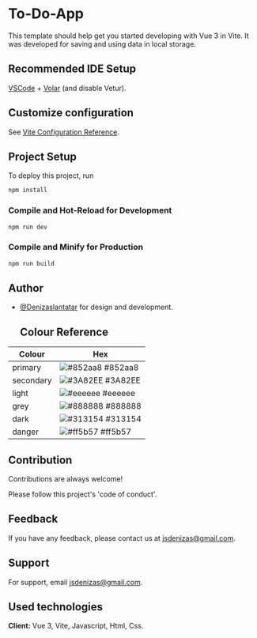 
# To-Do-App

This template should help get you started developing with Vue 3 in Vite.
It was developed for saving and using data in local storage.




## Recommended IDE Setup
[VSCode](https://code.visualstudio.com/) + [Volar](https://marketplace.visualstudio.com/items?itemName=Vue.volar) (and disable Vetur).

## Customize configuration
See [Vite Configuration Reference](https://vitejs.dev/config/).


  

  
## Project Setup
To deploy this project, run

```sh
npm install
```

### Compile and Hot-Reload for Development

```sh
npm run dev
```

### Compile and Minify for Production

```sh
npm run build
```

  

## Author

- [@Denizaslantatar](https://www.github.com/Denizaslantatar) for design and development.

  ## Colour Reference

| Colour             | Hex                                                                |
| ----------------- | ------------------------------------------------------------------ |
| primary | ![#852aa8](https://fakeimg.pl/75x50/852aa8/852aa8) #852aa8 |
| secondary | ![#3A82EE](https://fakeimg.pl/75x50/3a82ee/3A82EE) #3A82EE |
| light | ![#eeeeee](https://fakeimg.pl/75x50/eeeeee/EEE) #eeeeee |
| grey | ![#888888](https://fakeimg.pl/75x50/888888/888) #888888 | 
| dark | ![#313154](https://fakeimg.pl/75x50/313154/313154) #313154 | 
| danger | ![#ff5b57](https://fakeimg.pl/75x50/ff5b57/ff5b57) #ff5b57 | 







## Contribution

Contributions are always welcome!

Please follow this project's 'code of conduct'.

  

  

  

  

  
## Feedback

If you have any feedback, please contact us at jsdenizas@gmail.com.

  
    

  

  




    


  

  

  
  

  
## Support

For support, email jsdenizas@gmail.com.

## Used technologies

**Client:** Vue 3, Vite, Javascript, Html, Css.

  
  

  


  
